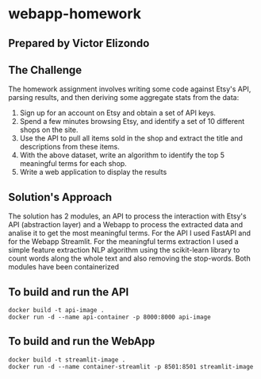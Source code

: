 # webapp-homework
## Prepared by Victor Elizondo 

## The Challenge
The homework assignment involves writing some code against Etsy's API, parsing results, and then deriving some aggregate stats from the data:
1. Sign up for an account on Etsy and obtain a set of API keys.
2. Spend a few minutes browsing Etsy, and identify a set of 10 different shops on the site.
3. Use the API to pull all items sold in the shop and extract the title and descriptions from these items.
4. With the above dataset, write an algorithm to identify the top 5 meaningful terms for each shop.
5. Write a web application to display the results

## Solution's Approach
The solution has 2 modules, an API to process the interaction with Etsy's API (abstraction layer) and a Webapp to process the extracted data and analise it to get the most meaningful terms.
For the API I used FastAPI and for the Webapp Streamlit.
For the meaningful terms extraction I used a simple feature extraction NLP algorithm using the scikit-learn library to count words along the whole text and also removing the stop-words.
Both modules have been containerized

## To build and run the API
    docker build -t api-image .     
    docker run -d --name api-container -p 8000:8000 api-image

## To build and run the WebApp
    docker build -t streamlit-image .    
    docker run -d --name container-streamlit -p 8501:8501 streamlit-image
